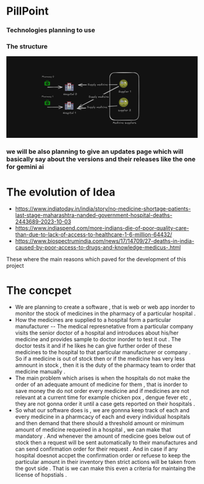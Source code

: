 # PillPoint
### Technologies planning to use

### The structure

![STRUCTURE IMAGE](image.png)

### we will be also planning to give an updates page which will basically say about the versions and their releases like the one for gemini ai
# The evolution of Idea
- https://www.indiatoday.in/india/story/no-medicine-shortage-patients-last-stage-maharashtra-nanded-government-hospital-deaths-2443689-2023-10-03
- https://www.indiaspend.com/more-indians-die-of-poor-quality-care-than-due-to-lack-of-access-to-healthcare-1-6-million-64432/
- https://www.biospectrumindia.com/news/17/14709/27-deaths-in-india-caused-by-poor-access-to-drugs-and-knowledge-medicus-.html

These where the main reasons which paved for the development of this project

# The concpet
- We are planning to create a software , that is web or web app inorder to monitor the stock of medicines in the pharmacy of a particular hospital .
- How the medicines are supplied to a hospital form a particular manufacturer -- The medical represnetative from a particular company visits the senior doctor of a hospital and introduces about his/her medicine and provides sample to doctor inorder to test it out . The doctor tests it and if he likes he can give further order of these medicines to the hospital to that particular manufacturer or company . So if a medicine is out of stock then or if the medicine has very less amnount in stock , then it is the duty of the pharmacy team to order that medicine manually .
- The main problem which arises is when the hospitals do not make the order of an adequate amount of medicine for them , that is inorder to save money the do not order every medicine and if medicines are not relevant at a current time for example chicken pox , dengue fever etc , they are not gonna order it until a case gets reported on their hospitals .
- So what our software does is , we are gonnna keep track of each and every medicine in a pharmcacy of each and every individual hospitals and then demand that there should a threshold amount or minimum amount of medicine requeired in a hospital , we can make that mandatory . And whenever the amount of medicine goes below out of stock then a request will be sent automatically to their manufactures and can send confirmation order for their request . And in case if any hospital doesnot accpet the confirmation order or refuese to keep the particular amount in their inventory then strict actions will be taken from the govt side . That is we can make this even a criteria for maintaing the license of hopstials . 
